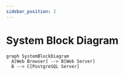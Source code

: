 ```yaml
---
sidebar_position: 2
---
```


# System Block Diagram

```mermaid
graph SystemBlockDiagram
  A[Web Browser] --> B[Web Server]
  B --> C[PostgreSQL Server]
```
